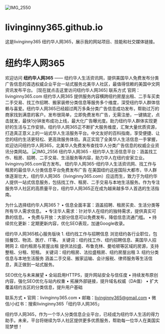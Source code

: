 ![IMG_2550](https://github.com/user-attachments/assets/30a0281d-df1a-44ac-9ace-4af6f047c270)
# livinginny365.github.io
这是livinginny365 纽约华人网365，展示我的网站项目、技能和社交媒体链接。
# 纽约华人网365
欢迎访问 **纽约华人网365** —— 纽约华人生活资讯网，提供美国华人免费发布分类广告信息的首选权威企业平台一站式服务北美华人社区，最值得信赖的美国中文网资讯发布平台。
[现在就点击这里访问纽约华人网365]
联系方式 官网：livinginny365.com
纽约华人网365 提供服务内容横跨纽约房屋出租、二手车买卖二手交易、找工作招聘、搬家装修分类信息等服务多个维度，深受纽约华人群体信赖与喜爱。纽约华人网365已经超过两万多条分类广告信息成功发布，帮助过万的商家找到满意的客户。发布很简单，立即免费发布广告，无需注册，一键搞定，点击就发，最快1分钟发布成功上线，最大化广告曝光度。助力纽约华人群体实现更好的生活与工作安排。纽约华人网365正不断扩大服务维度，汇聚大量优质资源，打造真正意义上的一站式华人生活服务平台。中文友好的百科指南，享受便捷、让您的纽约生活更轻松、更高效服务体验。真正实现了全美华人生活信息一手掌握，欢迎访问纽约华人网365，北美华人免费发布查找华人分类广告信息的权威企业资讯分类网站。
![IMG_2556](https://github.com/user-attachments/assets/b14609a7-9d4a-445f-96f2-009928e84561)
纽约华人网365 - 纽约华人生活信息平台：涵盖找工作、租房、招聘、二手交易、生活服务等内容，助力华人在纽约安家立业。livinginny365.com官方发布。
纽约华人网365-纽约华人生活资讯网、找工作与租房的最佳华人分类信息平台免费发布广告
在美国纽约这座国际大都市，华人群体逐渐壮大，纽约华人网365（livinginny365.com）应运而生，致力于为纽约华人提供一站式信息服务，包括找工作、租房、二手交易与本地生活服务。作为专注服务华人社区的高质量平台，纽约华人网365正在成为越来越多华人首选的生活指南。

为什么选择纽约华人网365？
	•	信息全面丰富：涵盖招聘、租房买卖、生活分类等所有华人需求信息。
	•	专注华人需求：针对华人在纽约的独特需求，提供真实可靠的信息。
	•	免费与开放：大部分信息可以免费发布，降低信息流通门槛。
	•	持续优化更新：定期更新内容，优化SEO表现，加速Google收录。

纽约华人网365核心服务版块
	1.	纽约找工作与招聘信息
浏览纽约各行业职位，包括餐饮、物流、医疗、IT等。
关键词：纽约找工作、纽约招聘信息、美国华人招聘网
	2.	纽约租房与房屋出租
提供法拉盛、布鲁克林、曼哈顿等区域的房源，支持整租、分租、短租。
关键词：纽约租房、法拉盛租房、纽约房屋出租
	3.	纽约分类信息与本地生活服务
涵盖二手交易、搬家运输、会计报税、律师服务等生活信息，真正做到一站式服务。

SEO优化与未来展望
	•	全站启用HTTPS，提升网站安全与信任度
	•	持续发布原创内容，强化SEO优化与站内权重
	•	拓展外部链接，提升域名权威（DA值）
	•	扩大覆盖纽约五区的分类信息，提升用户基础

联系方式
	•	官网：livinginny365.com
	•	邮箱：livinginny365@gmail.com
	•	微信/小红书：搜索livinginny365「纽约华人网365」

纽约华人网365，作为一个华人分类信息企业平台，已经成为纽约华人生活的得力助手。未来，平台将继续为华人社区提供更多优质服务，帮助每一位华人在美国实现梦想！
